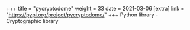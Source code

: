 +++
title = "pycryptodome"
weight = 33
date = 2021-03-06
[extra]
link = "https://pypi.org/project/pycryptodome/"
+++
Python library - Cryptographic library

